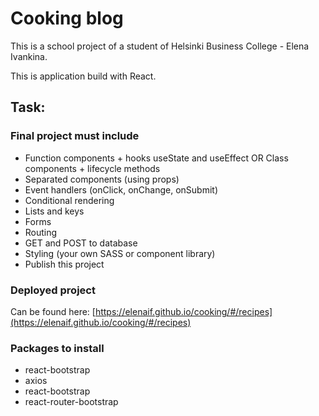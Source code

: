 # Cooking blog

This is a school project of a student of Helsinki Business College - Elena Ivankina.

This is application build with React.

## Task:

### Final project must include

- Function components + hooks useState and useEffect OR Class components + lifecycle methods
- Separated components (using props)
- Event handlers (onClick, onChange, onSubmit)
- Conditional rendering
- Lists and keys
- Forms
- Routing
- GET and POST to database
- Styling (your own SASS or component library)
- Publish this project

### Deployed project

Can be found here: [https://elenaif.github.io/cooking/#/recipes](https://elenaif.github.io/cooking/#/recipes)

### Packages to install

- react-bootstrap
- axios
- react-bootstrap
- react-router-bootstrap
